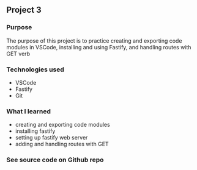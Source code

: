 ## Project 3

### Purpose

The purpose of this project is to practice creating and exporting code modules in VSCode, installing and using Fastify, and handling routes with GET verb

### Technologies used

- VSCode
- Fastify
- Git

### What I learned

- creating and exporting code modules
- installing fastify
- setting up fastify web server
- adding and handling routes with GET

### See source code on Github repo


